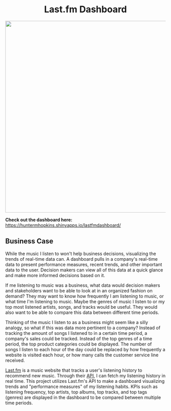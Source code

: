 <h1 align='center'>Last.fm Dashboard</h1>

<p align="center">
  <img src="https://upload.wikimedia.org/wikipedia/commons/thumb/d/d4/Lastfm_logo.svg/709px-Lastfm_logo.svg.png?20120823044637" width=600>
</p>

**Check out the dashboard here:** https://huntermhopkins.shinyapps.io/lastfmdashboard/

## Business Case
While the music I listen to won't help business decisions, visualizing the trends of real-time data can. A dashboard pulls in a company's real-time data to present performance measures, recent trends, and other important data to the user. Decision makers can view all of this data at a quick glance and make more informed decisions based on it.

If me listening to music was a business, what data would decision makers and stakeholders want to be able to look at in an organized fashion on demand? They may want to know how frequently I am listening to music, or what time I'm listening to music. Maybe the genres of music I listen to or my top most listened artists, songs, and tracks would be useful. They would also want to be able to compare this data between different time periods.

Thinking of the music I listen to as a business might seem like a silly analogy, so what if this was data more pertinent to a company? Instead of tracking the amount of songs I listened to in a certain time period, a company's sales could be tracked. Instead of the top genres of a time period, the top product categories could be displayed. The number of songs I listen to each hour of the day could be replaced by how frequently a website is visited each hour, or how many calls the customer service line received. 

[Last.fm](https://www.last.fm) is a music website that tracks a user's listening history to recommend new music. Through their [API](https://www.last.fm/api), I can fetch my listening history in real time. This project utilizes Last.fm's API to make a dashboard visualizing trends and "performance measures" of my listening habits. KPIs such as listening frequency, top artists, top albums, top tracks, and top tags (genres) are displayed in the dashboard to be compared between multiple time periods. 
